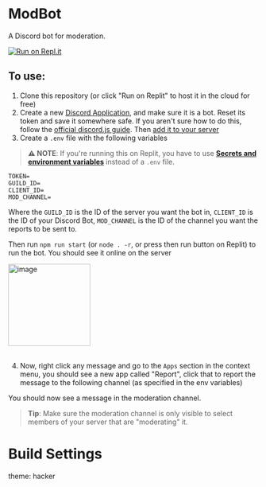 # ModBot

A Discord bot for moderation.

[![Run on Repl.it](https://replit.com/badge/github/Chiroyce1/ModBot)](https://replit.com/new/github/Chiroyce1/ModBot)

 
## To use:
1. Clone this repository (or click "Run on Replit" to host it in the cloud for free)
2. Create a new [Discord Application](https://discord.com/developers/applications), and make sure it is a bot. Reset its token and save it somewhere safe. If you aren't sure how to do this, follow the [official discord.js guide](https://discordjs.guide/preparations/setting-up-a-bot-application.html#creating-your-bot). Then [add it to your server](https://discordjs.guide/preparations/adding-your-bot-to-servers.html#bot-invite-links)
3. Create a `.env` file with the following variables
> **⚠️ NOTE**: If you're running this on Replit, you have to use [**Secrets and environment variables**](https://docs.replit.com/programming-ide/storing-sensitive-information-environment-variables) instead of a `.env` file.
```env
TOKEN=
GUILD_ID=
CLIENT_ID=
MOD_CHANNEL=
```
Where the `GUILD_ID` is the ID of the server you want the bot in, `CLIENT_ID` is the ID of your Discord Bot, `MOD_CHANNEL` is the ID of the channel you want the reports to be sent to.


Then run `npm run start` (or `node . -r`, or press then run button on Replit) to run the bot. You should see it online on the server

<img width="165" alt="image" src="https://user-images.githubusercontent.com/97374054/186346160-4b1d0ea3-604f-4d08-93d8-8415d00288d7.png">
<br><br>

4. Now, right click any message and go to the `Apps` section in the context menu, you should see a new app called "Report", click that to report the message to the following channel (as specified in the env variables)

You should now see a message in the moderation channel.

> **Tip**: Make sure the moderation channel is only visible to select members of your server that are "moderating" it.

# Build Settings
theme: hacker